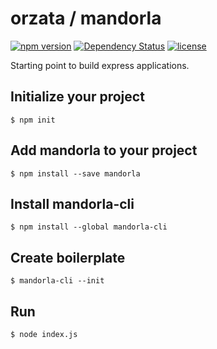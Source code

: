 # orzata / mandorla

[![npm version](https://badge.fury.io/js/mandorla.svg)](https://badge.fury.io/js/mandorla)
[![Dependency Status](https://gemnasium.com/badges/2b2512e94abf8999515ccfd63747d3da.svg)](https://gemnasium.com/0209d5a56cf40e49d264be7077197eb1)
[![license](https://img.shields.io/github/license/mashape/apistatus.svg?maxAge=2592000)](https://github.com/orzata/mandorla/blob/develop/LICENSE)

Starting point to build express applications.

## Initialize your project

```
$ npm init
```

## Add mandorla to your project

```
$ npm install --save mandorla
```

## Install mandorla-cli

```
$ npm install --global mandorla-cli
```

## Create boilerplate

```
$ mandorla-cli --init
```

## Run

```
$ node index.js
```
